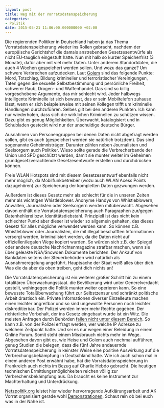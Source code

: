 ```yaml
---
layout: post
title: Weg mit der Vorratsdatenspeicherung
categories:
- Politik
date: 2015-05-21 11:06:00.000000000 +02:00
---
```

Die regierenden Politiker in Deutschland haben ja das Thema Vorratsdatenspeicherung wieder ins Rollen gebracht, nachdem der europäische Gerichtshof die damals anstrebenden Gesetzesentwürfe als nicht EU-tauglich eingestuft hatte. Nun mit halb so kurzer Speicherfrist (3 Monate), dafür aber mit viel mehr Daten. Unter anderem Standortdaten, die auch 4 Wochen gespeichert werden sollen. Und wozu das ganze? Um schwere Verbrechen aufzudecken. Laut [Golem](http://www.golem.de/news/vorratsdatenspeicherung-ein-gesetz-gegen-whistleblower-1505-114145-2.html) sind das folgende Punkte: Mord, Totschlag, Bildung krimineller und terroristischer Vereinigungen, Taten gegen die sexuelle Selbstbestimmung und persönliche Freiheit, schwerer Raub, Drogen- und Waffenhandel. Das sind so billig vorgeschobene Argumente, das mir schlecht wird. Jeder halbwegs intelligente Kriminelle ist sich bewusst, das er sein Mobiltelefon zuhause lässt, wenn er sich beispielsweise mit seinen Kollegen trifft um kriminelle Handlungen durchzuführen. Selbes gilt bei den anderen Punkten. Ich kann nur wiederholen, dass sich die wirklichen Kriminellen zu schützen wissen. Dazu gibt es genug Möglichkeiten. Überwacht, katalogisiert und in Schubladen gesteckt wird nur der unschuldige deutsche Bürger.

Ausnahmen von Personengruppen bei denen Daten nicht abgefragt werden sollen, gibt es auch (gespeichert werden sie natürlich trotzdem). Das sind sogenannte Geheimnisträger. Darunter zählen neben Journalisten und Seelsorgern auch Politiker. Wieso sollte gerade die Verbrecherbande der Union und SPD geschützt werden, damit sie munter weiter im Geheimen grundgesetzverachtende Gesetzesentwürfe erstellen und durchdrücken können. 

Freie WLAN Hotspots sind mit diesem Gesetzesentwurf ebenfalls nicht mehr möglich, da Mobilfunkbetreiber (wozu auch WLAN Acess Points dazugehören) zur Speicherung der kompletten Daten gezwungen werden. 

Außerdem ist dieses Gesetz mehr als schlecht für die in unseren Zeiten mehr als wichtigen Whistleblower. Anonyme Handys von Whistleblowern, Anwälten, Journalisten oder Seelsorgern werden mitüberwacht. Abgesehen davon enthält die Vorratsdatenspeicherung auch Paragraphen zur/gegen Datenhehlerei bzw. Identitätsdiebstahl. Prinzipiell ist das nicht kein schlechter Punkt aber dieser ist wieder so allgemein gehalten, das dieses Gesetz für alles mögliche verwendet werden kann. So können z.B. Whistleblower oder Journalisten, die mit illegal beschafften Informationen versorgt werden, kriminalisiert werden, da die Daten nicht auf offiziellen/legalen Wege kopiert wurden. So würden sich z.B. der Spiegel oder andere deutsche Nachrichtenmagazine strafbar machen, wenn sie über geleakte NSA/Snowden Dokumente berichten. Der Ankauf von Bankdaten seitens der Steuerbehörden wird natürlich als Ausnahmeregelung angeführt. Hauptsache der Staat weiß alles über dich. Was die da aber da oben treiben, geht dich nichts an!

Die Vorratsdatenspeicherung ist ein weiterer großer Schritt hin zu einem totalitären Überwachungsstaat. die Bevölkerung wird unter Generelverdacht gestellt, wohingegen die Politik munter weiter operieren kann. So eine bewusste Totalüberwachung führt zur Selbstzensur und schränkt politische Arbeit drastisch ein. Private Informationen diverser Einzelleute machen einen leichter angreifbar und so sind ungewollte Personen noch leichter diskreditierbar. Der Polizei werden immer mehr Rechte gegeben. Der richterliche Vorbehalt, der ins Gesetz eingebaut wurde ist ein Witz. Die meisten Anfragen durch Behörden [fallen nicht unter diesem Bereich](http://www.heise.de/newsticker/meldung/Vorratsdatenspeicherung-2-0-Grundrechtsverletzung-mit-Zuckerguss-2655649.html). So kann z.B. von der Polizei erfragt werden, wer welche IP Adresse zu welchem Zeitpunkt hatte. Und sei es nur wegen einer Beleidung in einem Online Forum. Somit steht einem Missbrauch nichts mehr im Wege. Abgesehen davon gibt es, wie Heise und Golem auch nochmal aufführen, genug Studien die belegen, dass die fünf Jahre andauernde Vorratsdatenspeicherung in keinster Weise eine positive Auswirkung auf die Verbrechungsbekämpfung in Deutschland hatte. Wie ich auch schon mal in einem anderen Post erwähnt habe, hat die Vorratsdatenspeicherung in Frankreich auch nichts im Bezug auf Charlie Hebdo gebracht. Die heutigen technischen Ermittlungsmöglichkeiten reichen völlig zur Verbrechensbekämpfung aus. Da braucht es keine Instrument zur Machterhaltung und Unterdrückung.

[Netzpolitik.org](https://netzpolitik.org/) leistet hier wieder hervorragende Aufklärungsarbeit und AK Vorrat organisiert gerade wohl [Demonstrationen](https://wiki.vorratsdatenspeicherung.de/VDS-Proteste-2015). Schaut rein ob bei euch was in der Nähe ist.
